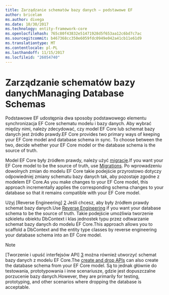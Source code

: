 ```yaml
---
title: Zarządzanie schematów bazy danych — podstawowe EF
author: bricelam
ms.author: divega
ms.date: 10/30/2017
ms.technology: entity-framework-core
ms.openlocfilehash: 765c80f43832e51471928d5f653aa12c6bd7c7ac
ms.sourcegitcommit: b467368cc350e6059fdc0949e042a41cb11e61d9
ms.translationtype: MT
ms.contentlocale: pl-PL
ms.lasthandoff: 11/15/2017
ms.locfileid: "26054740"
---
```

# <a name="managing-database-schemas"></a><span data-ttu-id="6bd63-102">Zarządzanie schematów bazy danych</span><span class="sxs-lookup"><span data-stu-id="6bd63-102">Managing Database Schemas</span></span>
<span data-ttu-id="6bd63-103">Podstawowe EF udostępnia dwa sposoby podstawowego elementu synchronizacja EF Core schematu modelu i bazy danych. Aby wybrać między nimi, należy zdecydować, czy model EF Core lub schemat bazy danych jest źródło prawdy.</span><span class="sxs-lookup"><span data-stu-id="6bd63-103">EF Core provides two primary ways of keeping your EF Core model and database schema in sync. To choose between the two, decide whether your EF Core model or the database schema is the source of truth.</span></span>

<span data-ttu-id="6bd63-104">Model EF Core były źródłem prawdy, należy użyć [migracje][1].</span><span class="sxs-lookup"><span data-stu-id="6bd63-104">If you want your EF Core model to be the source of truth, use [Migrations][1].</span></span> <span data-ttu-id="6bd63-105">Po wprowadzeniu dowolnych zmian do modelu EF Core takie podejście przyrostowo dotyczy odpowiedniej zmiany schematu bazy danych tak, aby pozostaje zgodne z modelem EF Core.</span><span class="sxs-lookup"><span data-stu-id="6bd63-105">As you make changes to your EF Core model, this approach incrementally applies the corresponding schema changes to your database so that it remains compatible with your EF Core model.</span></span>

<span data-ttu-id="6bd63-106">Użyj [Reverse Engineering] [ 2] Jeśli chcesz, aby były źródłem prawdy schemat bazy danych.</span><span class="sxs-lookup"><span data-stu-id="6bd63-106">Use [Reverse Engineering][2] if you want your database schema to be the source of truth.</span></span> <span data-ttu-id="6bd63-107">Takie podejście umożliwia tworzenie szkieletu obiektu DbContext i klas jednostek typu przez odtwarzanie schemat bazy danych do modelu EF Core.</span><span class="sxs-lookup"><span data-stu-id="6bd63-107">This approach allows you to scaffold a DbContext and the entity type classes by reverse engineering your database schema into an EF Core model.</span></span>

> [!NOTE]
> <span data-ttu-id="6bd63-108">[Tworzenie i upuść interfejsów API] [ 3] można również utworzyć schemat bazy danych z modelu EF Core.</span><span class="sxs-lookup"><span data-stu-id="6bd63-108">The [create and drop APIs][3] can also create the database schema from your EF Core model.</span></span> <span data-ttu-id="6bd63-109">Są to jednak głównie do testowania, prototypowania i inne scenariusze, gdzie jest dopuszczalne porzucenie bazy danych.</span><span class="sxs-lookup"><span data-stu-id="6bd63-109">However, they are primarily for testing, prototyping, and other scenarios where dropping the database is acceptable.</span></span>


  [1]: migrations/index.md
  [2]: scaffolding.md
  [3]: ensure-created.md
